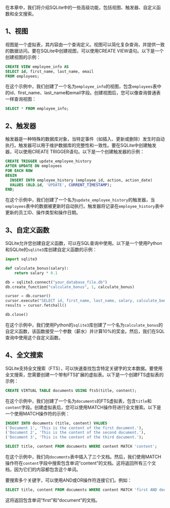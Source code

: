 在本章中，我们将介绍SQLite中的一些高级功能，包括视图、触发器、自定义函数和全文搜索。

## 1、视图

视图是一个虚拟表，其内容由一个查询定义。视图可以简化复杂查询，并提供一致的数据访问。要在SQLite中创建视图，可以使用CREATE VIEW语句。以下是一个创建视图的示例：

```sql
CREATE VIEW employee_info AS
SELECT id, first_name, last_name, email
FROM employees;
```

在这个示例中，我们创建了一个名为`employee_info`的视图，包含`employees`表中的id、first_name、last_name和email字段。创建视图后，您可以像查询普通表一样查询视图：

```sql
SELECT * FROM employee_info;
```

## 2、触发器

触发器是一种特殊的数据库对象，当特定事件（如插入、更新或删除）发生时自动执行。触发器可以用于维护数据库的完整性和一致性。要在SQLite中创建触发器，可以使用CREATE TRIGGER语句。以下是一个创建触发器的示例：

```sql
CREATE TRIGGER update_employee_history
AFTER UPDATE ON employees
FOR EACH ROW
BEGIN
  INSERT INTO employee_history (employee_id, action, action_date)
  VALUES (OLD.id, 'UPDATE', CURRENT_TIMESTAMP);
END;
```

在这个示例中，我们创建了一个名为`update_employee_history`的触发器，当`employees`表中的数据被更新时自动执行。触发器将记录在`employee_history`表中更新的员工ID、操作类型和操作日期。

## 3、自定义函数

SQLite允许您创建自定义函数，可以在SQL查询中使用。以下是一个使用Python和SQLite的`sqlite3`库创建自定义函数的示例：

```python
import sqlite3

def calculate_bonus(salary):
    return salary * 0.1

db = sqlite3.connect("your_database_file.db")
db.create_function("calculate_bonus", 1, calculate_bonus)

cursor = db.cursor()
cursor.execute("SELECT id, first_name, last_name, salary, calculate_bonus(salary) as bonus FROM employees")
results = cursor.fetchall()

db.close()
```

在这个示例中，我们使用Python的`sqlite3`库创建了一个名为`calculate_bonus`的自定义函数，该函数接受一个参数（薪水）并计算10%的奖金。然后，我们在SQL查询中使用这个自定义函数。

## 4、全文搜索

SQLite支持全文搜索（FTS），可以快速查找包含特定关键字的文本数据。要使用全文搜索，您需要创建一个带有FTS扩展的虚拟表。以下是一个创建FTS虚拟表的示例：

```sql
CREATE VIRTUAL TABLE documents USING fts5(title, content);
```

在这个示例中，我们创建了一个名为`documents`的FTS虚拟表，包含`title`和`content`字段。创建虚拟表后，您可以使用MATCH操作符进行全文搜索。以下是一个使用MATCH操作符的示例：

```sql
INSERT INTO documents (title, content) VALUES
('Document 1', 'This is the content of the first document.'),
('Document 2', 'This is the content of the second document.'),
('Document 3', 'This is the content of the third document.');

SELECT title, content FROM documents WHERE content MATCH 'content';
```

在这个示例中，我们向`documents`表中插入了三个文档。然后，我们使用MATCH操作符在`content`字段中搜索包含单词“content”的文档。这将返回所有三个文档，因为它们的内容都包含这个单词。

要搜索多个关键字，可以使用AND或OR操作符连接它们。例如：

```sql
SELECT title, content FROM documents WHERE content MATCH 'first AND document';
```

这将返回包含单词“first”和“document”的文档。




